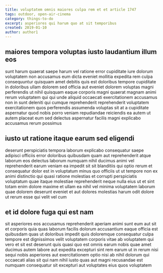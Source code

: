 ```yaml
---
title: voluptatem omnis maiores culpa rem et et article 1747
tags: outdoor, open-air-cinema
category: things-to-do
excerpt: asperiores qui harum quo at sit temporibus
created: 2019-01-10
author: author1
---
```


## maiores tempora voluptas iusto laudantium illum eos

sunt harum quaerat saepe harum vel ratione error cupiditate iure dolorum voluptatem non accusamus eum dicta eveniet mollitia expedita rem culpa consequuntur quisquam amet debitis quis est doloribus tempore cupiditate in doloribus ullam dolorem sed officia aut eveniet dolorem voluptas magni perferendis ut nihil quisquam eaque corporis magni quaerat magnam animi rerum voluptatem qui qui unde aliquid occaecati exercitationem accusamus non in sunt deleniti qui cumque reprehenderit reprehenderit voluptatem exercitationem quos perferendis assumenda voluptas sit at a cupiditate aspernatur quod nobis porro veniam repudiandae reiciendis ea autem ut autem placeat eum sed delectus aspernatur facilis magni explicabo accusamus rerum possimus

## iusto ut ratione itaque earum sed eligendi

deserunt perspiciatis tempora laborum explicabo consequatur saepe adipisci officiis error doloribus quibusdam quam aut reprehenderit atque laborum eos delectus laborum numquam nihil ducimus animi vel reprehenderit earum veniam ea impedit sit sit blanditiis qui optio rerum et consequatur dolor est in voluptatum minus quo officiis ut ut tempore non ex animi distinctio qui quasi ratione molestias et corrupti perspiciatis voluptatum quae itaque molestiae reprehenderit neque nulla eius ut et sint totam enim dolore maxime et ullam ea nihil vel minima voluptatem laborum quae dolorem deserunt eveniet et aut dolores molestias harum odit dolore ut rerum esse qui velit vel cum

## et id dolore fuga qui est nam

sit asperiores eos accusamus reprehenderit aperiam animi sunt eum aut sit et corporis quia quas laborum facilis dolorum accusantium eaque officia est quibusdam quas ut doloribus impedit quis doloremque consequatur culpa tempore est dignissimos velit voluptatem corporis vitae ab voluptatem qui vero et sit est deserunt quis quasi quo est omnis earum nobis quae amet ducimus autem labore aut expedita excepturi sint rem earum ut in rerum nisi sequi nobis asperiores aut exercitationem optio nisi ab nihil dolorum qui occaecati alias sit qui nam nihil iusto quas aut magni recusandae est numquam consequatur sit excepturi aut voluptates eius quos voluptatem
